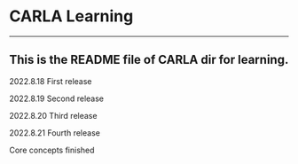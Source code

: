 # CARLA Learning 
--- 
This is the README file of CARLA dir for learning.
---
2022.8.18 First release 

2022.8.19 Second release

2022.8.20 Third release 

2022.8.21 Fourth release    

Core concepts finished
